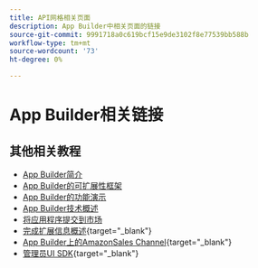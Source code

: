 ```yaml
---
title: API网格相关页面
description: App Builder中相关页面的链接
source-git-commit: 9991718a0c619bcf15e9de3102f8e77539bb588b
workflow-type: tm+mt
source-wordcount: '73'
ht-degree: 0%

---
```


# App Builder相关链接

## 其他相关教程

* [App Builder简介](../app-builder/introduction-to-app-builder.md)
* [App Builder的可扩展性框架](../app-builder/extensibility-framework-commerce-eventing.md)
* [App Builder的功能演示](../app-builder/app-builder-functional-demonstration.md)
* [App Builder技术概述](../app-builder/app-builder-technical-overview.md)
* [将应用程序提交到市场](../app-builder/submit-app-process.md)
* [完成扩展信息概述](https://developer.adobe.com/commerce/marketplace/guides/sellers/extension-information/){target="_blank"}
* [App Builder上的AmazonSales Channel](https://developer.adobe.com/commerce/extensibility/amazon-sales-channel/){target="_blank"}
* [管理员UI SDK](https://developer.adobe.com/commerce/extensibility/admin-ui-sdk/){target="_blank"}
